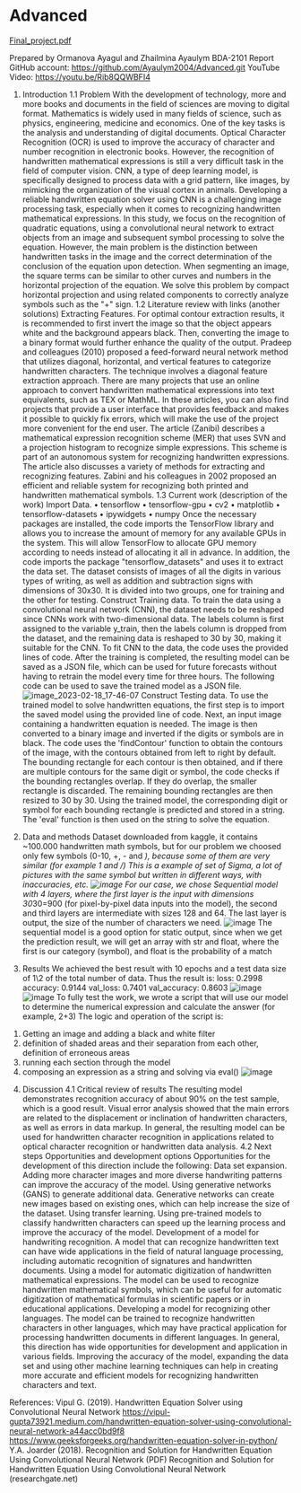 # Advanced
[Final_project.pdf](https://github.com/Ayaulym2004/Advanced/files/10774051/Final_project.pdf)

Prepared by Ormanova Ayagul and Zhailmina Ayaulym   BDA-2101
Report
GitHub account: https://github.com/Ayaulym2004/Advanced.git
YouTube Video: https://youtu.be/Rib8QQWBFI4

1. Introduction
1.1 Problem
With the development of technology, more and more books and documents in the field of sciences are moving to digital format. Mathematics is widely used in many fields of science, such as physics, engineering, medicine and economics. One of the key tasks is the analysis and understanding of digital documents. Optical Character Recognition (OCR) is used to improve the accuracy of character and number recognition in electronic books. However, the recognition of handwritten mathematical expressions is still a very difficult task in the field of computer vision.
CNN, a type of deep learning model, is specifically designed to process data with a grid pattern, like images, by mimicking the organization of the visual cortex in animals. Developing a reliable handwritten equation solver using CNN is a challenging image processing task, especially when it comes to recognizing handwritten mathematical expressions. 
In this study, we focus on the recognition of quadratic equations, using a convolutional neural network to extract objects from an image and subsequent symbol processing to solve the equation. However, the main problem is the distinction between handwritten tasks in the image and the correct determination of the conclusion of the equation upon detection. When segmenting an image, the square terms can be similar to other curves and numbers in the horizontal projection of the equation. We solve this problem by compact horizontal projection and using related components to correctly analyze symbols such as the "+" sign.
1.2 Literature review with links (another solutions)
Extracting Features. For optimal contour extraction results, it is recommended to first invert the image so that the object appears white and the background appears black. Then, converting the image to a binary format would further enhance the quality of the output.
Pradeep and colleagues (2010) proposed a feed-forward neural network method that utilizes diagonal, horizontal, and vertical features to categorize handwritten characters. The technique involves a diagonal feature extraction approach.
There are many projects that use an online approach to convert handwritten mathematical expressions into text equivalents, such as TEX or MathML. In these articles, you can also find projects that provide a user interface that provides feedback and makes it possible to quickly fix errors, which will make the use of the project more convenient for the end user.
The article (Zanibi) describes a mathematical expression recognition scheme (MER) that uses SVN and a projection histogram to recognize simple expressions. This scheme is part of an autonomous system for recognizing handwritten expressions. The article also discusses a variety of methods for extracting and recognizing features. Zabini and his colleagues in 2002 proposed an efficient and reliable system for recognizing both printed and handwritten mathematical symbols.
1.3 Current work (description of the work)
Import Data.
•	tensorflow 
• tensorflow-gpu
•	cv2
•	matplotlib 
•	tensorflow-datasets 
•	ipywidgets
•	numpy
Once the necessary packages are installed, the code imports the TensorFlow library and allows you to increase the amount of memory for any available GPUs in the system. This will allow TensorFlow to allocate GPU memory according to needs instead of allocating it all in advance.
In addition, the code imports the package "tensorflow_datasets" and uses it to extract the data set. The dataset consists of images of all the digits in various
types of writing, as well as addition and subtraction signs with dimensions of 30x30. It is divided into two groups, one for training and the other for testing.
Construct Training data. 
To train the data using a convolutional neural network (CNN), the dataset needs to be reshaped since CNNs work with two-dimensional data. The labels column is first assigned to the variable y_train, then the labels column is dropped from the dataset, and the remaining data is reshaped to 30 by 30, making it suitable for the CNN.
To fit CNN to the data, the code uses the provided lines of code. After the training is completed, the resulting model can be saved as a JSON file, which can be used for future forecasts without having to retrain the model every time for three hours. The following code can be used to save the trained model as a JSON file.
![image_2023-02-18_17-46-07](https://user-images.githubusercontent.com/125453394/219864239-73602ee1-7952-44b9-ae1c-5ddc0b53690f.png)
Construct Testing data. 
To use the trained model to solve handwritten equations, the first step is to import the saved model using the provided line of code. Next, an input image containing a handwritten equation is needed. The image is then converted to a binary image and inverted if the digits or symbols are in black. The code uses the 'findContour' function to obtain the contours of the image, with the contours obtained from left to right by default.
The bounding rectangle for each contour is then obtained, and if there are multiple contours for the same digit or symbol, the code checks if the bounding rectangles overlap. If they do overlap, the smaller rectangle is discarded. The remaining bounding rectangles are then resized to 30 by 30.
Using the trained model, the corresponding digit or symbol for each bounding rectangle is predicted and stored in a string. The 'eval' function is then used on the string to solve the equation.

2. Data and methods 
Dataset downloaded from kaggle, it contains ~100.000 handwritten math symbols, but for our problem we choosed only few symbols (0-10, +, - and *), because some of them are very similar (for example 1 and /)
This is a example of set of Sigma, a lot of pictures with the same symbol but written in different ways, with inaccuracies, etc.
![image](https://user-images.githubusercontent.com/125453394/219864257-77d550ff-766e-48a3-a6b1-d276fc262684.png)
For our case, we chose Sequential model with 4 layers, where the first layer is the input with dimensions 30*30=900 (for pixel-by-pixel data inputs into the model), the second and third layers are intermediate with sizes 128 and 64. The last layer is output, the size of the number of characters we need.
![image](https://user-images.githubusercontent.com/125453394/219864270-8b99b017-3a1a-45dd-a18d-48365d8e569b.png)
The sequential model is a good option for static output, since when we get the prediction result, we will get an array with str and float, where the first is our category (symbol), and float is the probability of a match

3. Results
We achieved the best result with 10 epochs and a test data size of 1\2 of the total number of data. Thus the result is:
loss: 0.2998 
accuracy: 0.9144 
val_loss: 0.7401 
val_accuracy: 0.8603
![image](https://user-images.githubusercontent.com/125453394/219864296-9f04fcfc-027b-4b46-8ea7-760601a6ad0f.png)
![image](https://user-images.githubusercontent.com/125453394/219864298-aceea547-e96b-40d6-b9c6-9e624df71ad1.png)
To fully test the work, we wrote a script that will use our model to determine the numerical expression and calculate the answer (for example, 2+3)
The logic and operation of the script is:
1) Getting an image and adding a black and white filter 
2) definition of shaded areas and their separation from each other, definition of erroneous areas
3) running each section through the model
4) composing an expression as a string and solving via eval()
![image](https://user-images.githubusercontent.com/125453394/219864304-30dd1d62-ccf3-429a-ad11-49c42a5a97af.png)

4. Discussion
4.1 Critical review of results
The resulting model demonstrates recognition accuracy of about 90% on the test sample, which is a good result. Visual error analysis showed that the main errors are related to the displacement or inclination of handwritten characters, as well as errors in data markup. In general, the resulting model can be used for handwritten character recognition in applications related to optical character recognition or handwritten data analysis.
4.2 Next steps
Opportunities and development options
Opportunities for the development of this direction include the following:
Data set expansion. Adding more character images and more diverse handwriting patterns can improve the accuracy of the model.
Using generative networks (GANS) to generate additional data. Generative networks can create new images based on existing ones, which can help increase the size of the dataset.
Using transfer learning. Using pre-trained models to classify handwritten characters can speed up the learning process and improve the accuracy of the model.
Development of a model for handwriting recognition. A model that can recognize handwritten text can have wide applications in the field of natural language processing, including automatic recognition of signatures and handwritten documents.
Using a model for automatic digitization of handwritten mathematical expressions. The model can be used to recognize handwritten mathematical symbols, which can be useful for automatic digitization of mathematical formulas in scientific papers or in educational applications.
Developing a model for recognizing other languages. The model can be trained to recognize handwritten characters in other languages, which may have practical application for processing handwritten documents in different languages.
In general, this direction has wide opportunities for development and application in various fields. Improving the accuracy of the model, expanding the data set and using other machine learning techniques can help in creating more accurate and efficient models for recognizing handwritten characters and text.

References:
Vipul G. (2019). Handwritten Equation Solver using Convolutional Neural Network 
https://vipul-gupta73921.medium.com/handwritten-equation-solver-using-convolutional-neural-network-a44acc0bd9f8
https://www.geeksforgeeks.org/handwritten-equation-solver-in-python/
Y.A. Joarder (2018). Recognition and Solution for Handwritten Equation Using Convolutional Neural Network
(PDF) Recognition and Solution for Handwritten Equation Using Convolutional Neural Network (researchgate.net)

